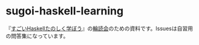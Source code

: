# sugoi-haskell-learning

『[すごいHaskellたのしく学ぼう](http://www.amazon.co.jp/dp/4274068854)』の[輪読会](http://sugoihaskell.github.io/)のための資料です。Issuesは自習用の問答集になっています。
